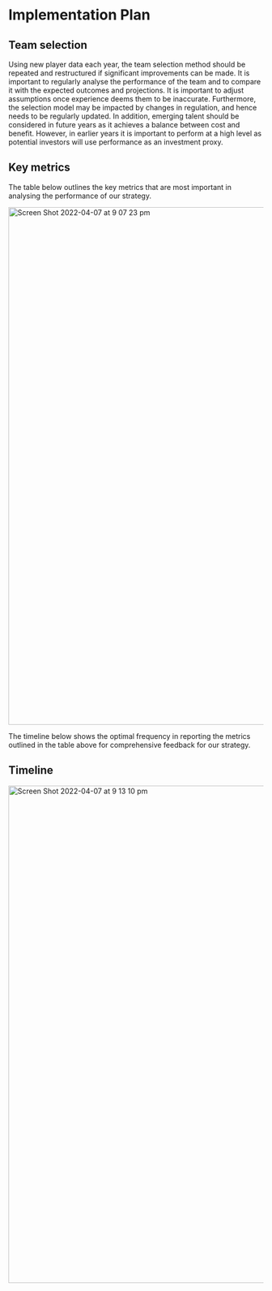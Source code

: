 # Implementation Plan
## Team selection
Using new player data each year, the team selection method should be repeated and restructured if significant improvements can be made. It is important to regularly analyse the performance of the team and to compare it with the expected outcomes and projections. It is important to adjust assumptions once experience deems them to be inaccurate. Furthermore, the selection model may be impacted by changes in regulation, and hence needs to be regularly updated.
In addition, emerging talent should be considered in future years as it achieves a balance between cost and benefit. However, in earlier years it is important to perform at a high level as potential investors will use performance as an investment proxy.

## Key metrics

The table below outlines the key metrics that are most important in analysing the performance of our strategy. 

<img width="1020" alt="Screen Shot 2022-04-07 at 9 07 23 pm" src="https://user-images.githubusercontent.com/100682698/162185598-65d2b516-d253-4cf3-8ab5-7b4bc09f36bd.png">

The timeline below shows the optimal frequency in reporting the metrics outlined in the table above for comprehensive feedback for our strategy. 

## Timeline
<img width="980" alt="Screen Shot 2022-04-07 at 9 13 10 pm" src="https://user-images.githubusercontent.com/100682698/162186476-0abe848a-b059-43ad-be42-b5aeafeeebfb.png">
